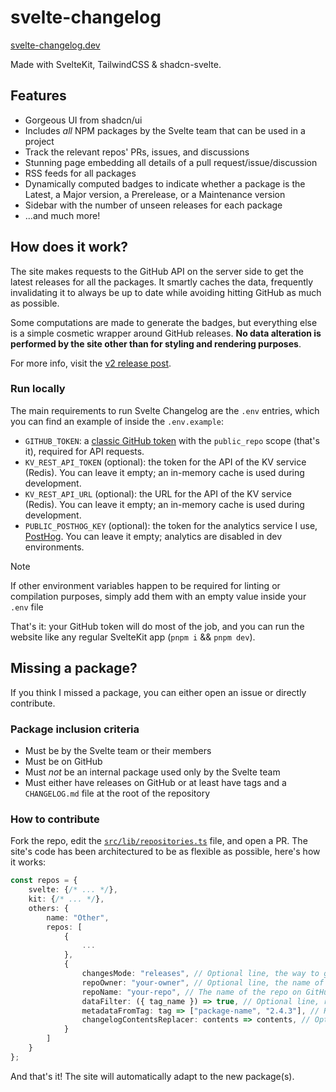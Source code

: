 # svelte-changelog

[svelte-changelog.dev](https://svelte-changelog.dev)

Made with SvelteKit, TailwindCSS & shadcn-svelte.

## Features

- Gorgeous UI from shadcn/ui
- Includes _all_ NPM packages by the Svelte team that can be used in a project
- Track the relevant repos' PRs, issues, and discussions
- Stunning page embedding all details of a pull request/issue/discussion
- RSS feeds for all packages
- Dynamically computed badges to indicate whether a package is the Latest, a Major version, a Prerelease, or a Maintenance version
- Sidebar with the number of unseen releases for each package
- ...and much more!

## How does it work?

The site makes requests to the GitHub API on the server side to get the latest releases for all the packages.
It smartly caches the data, frequently invalidating it to always be up to date while avoiding hitting GitHub as
much as possible.

Some computations are made to generate the badges, but everything else is a simple cosmetic
wrapper around GitHub releases.
**No data alteration is performed by the site other than for styling and rendering purposes**.

For more info, visit the [v2 release post](https://svelte-changelog.dev/devlog/v2).

### Run locally

The main requirements to run Svelte Changelog are the `.env` entries, which you can find an example of inside the `.env.example`:

- `GITHUB_TOKEN`: a [classic GitHub token](https://github.com/settings/tokens) with the `public_repo` scope (that's it), required for API requests.
- `KV_REST_API_TOKEN` (optional): the token for the API of the KV service (Redis). You can leave it empty; an in-memory cache is used during development.
- `KV_REST_API_URL` (optional): the URL for the API of the KV service (Redis). You can leave it empty; an in-memory cache is used during development.
- `PUBLIC_POSTHOG_KEY` (optional): the token for the analytics service I use, [PostHog](https://posthog.com). You can leave it empty; analytics are disabled in dev environments.

> [!NOTE]
> If other environment variables happen to be required for linting or compilation purposes, simply add them with an empty value inside your `.env` file

That's it: your GitHub token will do most of the job, and you can run the website like any regular SvelteKit app (`pnpm i` && `pnpm dev`).

## Missing a package?

If you think I missed a package, you can either open an issue or directly contribute.

### Package inclusion criteria

- Must be by the Svelte team or their members
- Must be on GitHub
- Must _not_ be an internal package used only by the Svelte team
- Must either have releases on GitHub or at least have tags and a `CHANGELOG.md` file at the root of the repository

### How to contribute

Fork the repo, edit the [`src/lib/repositories.ts`](src/lib/repositories.ts) file, and open a PR.
The site's code has been architectured to be as flexible as possible, here's how it works:

```typescript
const repos = {
    svelte: {/* ... */},
    kit: {/* ... */},
    others: {
        name: "Other",
        repos: [
            {
                ...
            },
            {
                changesMode: "releases", // Optional line, the way to get the changes; either "releases" or "changelog", defaults to "releases"
                repoOwner: "your-owner", // Optional line, the name of the owner on GitHub, defaults to "sveltejs"
                repoName: "your-repo", // The name of the repo on GitHub, as it is shown in the URL: https://github.com/sveltejs/your-repo
                dataFilter: ({ tag_name }) => true, // Optional line, return false to exclude a version from its tag name
                metadataFromTag: tag => ["package-name", "2.4.3"], // Return the package name and version from the tag name
                changelogContentsReplacer: contents => contents, // Optional line, replace the contents of the changelog file before parsing it; only used if `changesMode` is "changelog"
            }
        ]
    }
};
```

And that's it! The site will automatically adapt to the new package(s).
